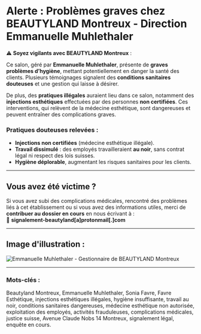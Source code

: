 # Alerte : Problèmes graves chez BEAUTYLAND Montreux - Direction Emmanuelle Muhlethaler

⚠ **Soyez vigilants avec BEAUTYLAND Montreux** :

Ce salon, géré par **Emmanuelle Muhlethaler**, présente de **graves problèmes d’hygiène**, mettant potentiellement en danger la santé des clients. Plusieurs témoignages signalent des **conditions sanitaires douteuses** et une gestion qui laisse à désirer.

De plus, des **pratiques illégales** auraient lieu dans ce salon, notamment des **injections esthétiques** effectuées par des personnes **non certifiées**. Ces interventions, qui relèvent de la médecine esthétique, sont dangereuses et peuvent entraîner des complications graves.  

### Pratiques douteuses relevées :
- **Injections non certifiées** (médecine esthétique illégale).  
- **Travail dissimulé** : des employés travailleraient **au noir**, sans contrat légal ni respect des lois suisses.  
- **Hygiène déplorable**, augmentant les risques sanitaires pour les clients.  

---

## Vous avez été victime ?
Si vous avez subi des complications médicales, rencontré des problèmes liés à cet établissement ou si vous avez des informations utiles, merci de **contribuer au dossier en cours** en nous écrivant à :  
📧 **signalement-beautyland[a]protonmail[.]com**  

---

## Image d'illustration :
![Emmanuelle Muhlethaler - Gestionnaire de BEAUTYLAND Montreux](https://scontent-mrs2-2.xx.fbcdn.net/v/t1.6435-9/37232807_1708678395834014_1183168120299192320_n.jpg?_nc_cat=101&ccb=1-7&_nc_sid=a5f93a&_nc_ohc=hpam4uT2n_8Q7kNvgHnTZ-J&_nc_zt=23&_nc_ht=scontent-mrs2-2.xx&_nc_gid=ASADVfdsFCoRxfjyQdlO_DC&oh=00_AYB9PldV8isRcWMoi5pUsxlmKmQTYwuzGtSiheIAMXxljA&oe=6772D421)

---

### Mots-clés :  
Beautyland Montreux, Emmanuelle Muhlethaler, Sonia Favre, Favre Esthétique, injections esthétiques illégales, hygiène insuffisante, travail au noir, conditions sanitaires dangereuses, médecine esthétique non autorisée, exploitation des employés, activités frauduleuses, complications médicales, justice suisse, Avenue Claude Nobs 14 Montreux, signalement légal, enquête en cours.

